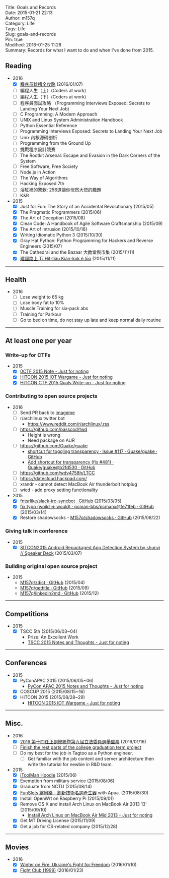 Title: Goals and Records  
Date: 2015-01-21 22:13  
Author: m157q  
Category: Life  
Tags: Life  
Slug: goals-and-records  
Pin: true  
Modified: 2016-01-25 11:28  
Summary: Records for what I want to do and when I've done from 2015.  
  
  
## Reading  
  
- 2016  
    - [x] [程序员跳槽全攻略](https://selfstore.io/products/190) (2016/01/07)  
    - [ ] 編程人生（上）(Coders at work)  
    - [ ] 編程人生（下）(Coders at work)  
    - [ ] 程序員面試攻略 （Programming Interviews Exposed: Secrets to Landing Your Next Job)  
    - [ ] C Programming: A Modern Approach  
    - [ ] UNIX and Linux System Administration Handbook  
    - [ ] Python Essential Reference  
    - [ ] Programming Interviews Exposed: Secrets to Landing Your Next Job  
    - [ ] Unix 內核源碼剖析  
    - [ ] Programming from the Ground Up  
    - [ ] 挑戰程序設計競賽  
    - [ ] The Rootkit Arsenal: Escape and Evasion in the Dark Corners of the System  
    - [ ] Free Software, Free Society  
    - [ ] Node.js in Action  
    - [ ] The Way of Algorithms  
    - [ ] Hacking Exposed 7th  
    - [ ] 浴缸裡的驚歎: 256道讓你恍然大悟的趣題  
    - [ ] K&R  
- 2015  
    - [x] Just for Fun: The Story of an Accidental Revolutionary  (2015/05)  
    - [x] The Pragmatic Programmers (2015/06)  
    - [x] The Art of Deception (2015/08)  
    - [x] Clean Code: A Handbook of Agile Software Craftsmanship (2015/09)  
    - [x] The Art of Intrusion (2015/10/16)  
    - [x] Writing Idiomatic Python 3 (2015/10/30)  
    - [x] Gray Hat Python: Python Programming for Hackers and Reverse Engineers (2015/07)  
    - [x] The Cathedral and the Bazaar 大教堂與市集 (2015/11/11)  
    - [x] [建國路上 Tī Hit-tiâu Kiàn-kok ê lōo](http://www.hi-on.org.tw/bulletins.jsp?b_ID=152337) (2015/11/11)  
  
---  
  
## Health  
  
- 2016  
    - [ ] Lose weight to 65 kg  
    - [ ] Lose body fat to 10%  
    - [ ] Muscle Training for six-pack abs  
    - [ ] Training for Parkour  
    - [ ] Go to bed on time, do not stay up late and keep normal daily routine  
  
---  
  
## At least one per year  
  
### Write-up for CTFs  
  
- 2015  
    - [x] [0CTF 2015 Note - Just for noting](https://m157q.github.io/posts/2015/03/30/0ctf-2015-note/)  
    - [x] [HITCON 2015 IOT Wargame - Just for noting](https://m157q.github.io/posts/2015/08/29/hitcon-2015-iot-wargame/)  
    - [x] [HITCON CTF 2015 Quals Write-up - Just for noting](https://m157q.github.io/posts/2015/10/19/hitcon-ctf-2015-quals-write-up/)  
  
###  Contributing to open source projects  
  
- 2016  
    - [ ] Send PR back to [imageme](https://github.com/M157q/imageme)  
    - [ ] r/archlinux twitter bot  
        - <https://www.reddit.com/r/archlinux/.rss>  
    - [ ] <https://github.com/passcod/twd>  
        - Height is wrong  
        - Need package on AUR  
    - [ ] <https://github.com/Guake/guake>  
        - [shortcut for toggling transparency · Issue #117 · Guake/guake · GitHub](https://github.com/Guake/guake/issues/117)  
        - [Add shortcut for transparency (fix #481) · Guake/guake@b2fd530 · GitHub](https://github.com/Guake/guake/commit/b2fd53053b0ff61757ca8fac2f97b3fa10d0be30)  
    - [ ] <https://github.com/wdv4758h/LTCC>  
    - [ ] <https://datecloud.hackpad.com/>  
    - [ ] xrandr - cannot detect MacBook Air thunderbolt hotplug  
    - [ ] wicd - add proxy setting functionality  
- 2015  
    - [x] [fntsrlike/slack-irc-syncbot · GitHub](https://github.com/fntsrlike/slack-irc-syncbot) (2015/03/05)  
    - [x] [fix typo (woild => would) · pcman-bbs/pcmanx@fe71feb · GitHub](https://github.com/pcman-bbs/pcmanx/commit/fe71febde878142698609298c725c845bfeda8b9) (2015/03/14)  
    - [x] Restore shadowsocks - [M157q/shadowsocks · GitHub](https://github.com/M157q/shadowsocks) (2015/08/22)  
  
### Giving talk in conference  
  
- 2015  
    - [x] [SITCON2015 Android Repackaged App Detection System by shunyi // Speaker Deck](https://speakerdeck.com/m157q/sitcon2015-android-repackaged-app-detection-system-by-shunyi) (2015/03/07)  
  
### Building original open source project  
  
- 2015  
    - [M157q/zdict · GitHub](https://github.com/M157q/zdict) (2015/04)  
    - [M157q/gettitle · GitHub](https://github.com/M157q/gettitle) (2015/09)  
    - [M157q/linkedin2md · GitHub](https://github.com/M157q/linkedin2md) (2015/12)  
  
---  
  
## Competitions  
  
- 2015  
    - [x] TSCC 5th (2015/06/03~04)  
        - Prize: An Excellent Work  
        - [TSCC 2015 Notes and Thoughts - Just for noting](https://m157q.github.io/posts/2015/09/15/tscc-2015-notes-and-thoughts/)  
  
---  
  
## Conferences  
  
- 2015  
    - [x] PyConAPAC 2015 (2015/06/05~06)  
        - [PyCon APAC 2015 Notes and Thoughts - Just for noting](https://m157q.github.io/posts/2015/07/26/pycon-apac-2015-notes-and-thoughts/)  
    - [x] COSCUP 2015 (2015/08/15~16)  
    - [x] HITCON 2015 (2015/08/28~29)  
        - [HITCON 2015 IOT Wargame - Just for noting](https://m157q.github.io/posts/2015/08/29/hitcon-2015-iot-wargame/)  
  
---  
  
## Misc.  
  
- 2016  
    - [x] [2016 第十四任正副總統暨第九屆立法委員選舉監票](https://imgur.com/a/m2PUa) (2016/01/16)  
    - [ ] [Finish the rest parts of the college graduation term project](https://github.com/M157q/Android-Repackaged-App-Detection-System)  
    - [ ] Do my best for the job in Tagtoo as a Python engineer.  
        - [ ] Get familiar with the job content and server architecture then write the tutorial for newbie in R&D team.  
- 2015  
    - [x] [iToolMan Hoodie](https://hackpad.com/iToolMan-T-cOJlcwLntzx) (2015/06)  
    - [x] Exemption from military service (2015/08/06)  
    - [x] Graduate from NCTU (2015/08/14)  
    - [x] [FunSlots 繽紛樂 - 創新技術名詞產生器](http://slot.miario.com/machines/134420) with Apua. (2015/08/30)  
    - [x] Install OpenWrt on Raspberry Pi (2015/09/01)  
    - [x] Remove OS X and install Arch Linux on MacBook Air 2013 13' (2015/09/10)  
        - [Install Arch Linux on MacBook Air Mid 2013 - Just for noting](https://m157q.github.io/posts/2015/09/10/install-arch-linux-on-macbook-air-mid-2013/)  
    - [x] Get MT Driving License (2015/11/09)  
    - [x] Get a job for CS-related company (2015/12/28)  
  
---  
  
## Movies  
  
- 2016  
    - [x] [Winter on Fire: Ukraine's Fight for Freedom](/posts/2016/01/10/winter-on-fire/) (2016/01/10)  
    - [x] [Fight Club (1999)](/posts/2016/01/23/fight-club/) (2016/01/23)  
